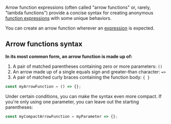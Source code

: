 Arrow function expressions (often called "arrow functions" or, rarely, "lambda functions") provide a concise syntax for creating anonymous [function expressions](Function%20expression.md) with some unique behaviors.

You can create an arrow function wherever an [expression](javascript%20expression.md) is expected.

## Arrow functions syntax

**In its most common form, an arrow function is made up of:** 
1. A pair of matched parentheses containing zero or more parameters: ` () `
2. An arrow made up of a single equals sign and greater-than character: `=>`
3. A pair of matched curly braces containing the function body: ` { } `

```js
const myArrowFunction = () => {};
```

Under certain conditions, you can make the syntax even more compact. 
If you're only using one parameter, you can leave out the starting parentheses:
```js
const myCompactArrowFunction = myParameter => {};
```

